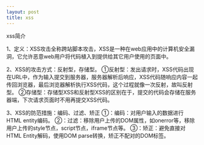 ```yaml
---
layout: post
title: xss
---
```


xss简介

1、定义：XSS攻击全称跨站脚本攻击，XSS是一种在web应用中的计算机安全漏洞，它允许恶意web用户将代码植入到提供给其它用户使用的页面中。

2、XSS的攻击方式：反射型，存储型。
①反射型：发出请求时，XSS代码出现在URL中，作为输入提交到服务器，服务器解析后响应，XSS代码随响应内容一起传回浏览器，最后浏览器解析执行XSS代码，这个过程就像一次反射，故叫反射型。
②存储型：存储型XSS和反射型XSS的区别在于，提交的代码会存储在服务器端，下次请求页面时不用再提交XSS代码。

3、XSS的防范措施：编码、过滤、矫正
①：编码：对用户输入的数据进行HTML entity编码。
②：过滤：移除用户上传的DOM属性，如onerror等，移除用户上传的style节点，script节点，iframe节点等。
③：矫正：避免直接对HTML Entity解码，使用DOM parse转换，矫正不配对的DOM标签。



